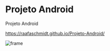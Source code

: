 # Projeto Android
 Projeto Android

https://raafaschmidt.github.io/Projeto-Android/


![frame](https://user-images.githubusercontent.com/95722241/157909879-23fb9e23-c392-4342-9b42-cca5fcfa97f8.png)
